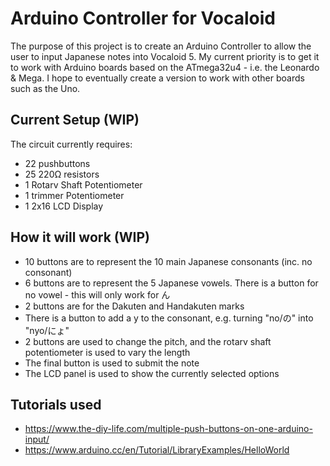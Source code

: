 # Arduino Controller for Vocaloid

The purpose of this project is to create an Arduino Controller to allow the user to input Japanese notes into Vocaloid 5. My current priority is to get it to work with Arduino boards based on the ATmega32u4 - i.e. the Leonardo & Mega. I hope to eventually create a version to work with other boards such as the Uno.

## Current Setup (WIP)
The circuit currently requires:
- 22 pushbuttons
- 25 220Ω resistors
- 1 Rotarv Shaft Potentiometer
- 1 trimmer Potentiometer
- 1 2x16 LCD Display

## How it will work (WIP)
- 10 buttons are to represent the 10 main Japanese consonants (inc. no consonant)
- 6 buttons are to represent the 5 Japanese vowels. There is a button for no vowel - this will only work for ん
- 2 buttons are for the Dakuten and Handakuten marks
- There is a button to add a y to the consonant, e.g. turning "no/の" into "nyo/にょ"
- 2 buttons are used to change the pitch, and the rotarv shaft potentiometer is used to vary the length
- The final button is used to submit the note
- The LCD panel is used to show the currently selected options

## Tutorials used
- https://www.the-diy-life.com/multiple-push-buttons-on-one-arduino-input/
- https://www.arduino.cc/en/Tutorial/LibraryExamples/HelloWorld